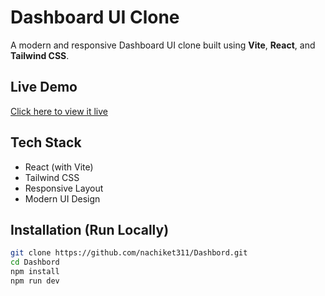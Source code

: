 # Dashboard UI Clone

A modern and responsive Dashboard UI clone built using **Vite**, **React**, and **Tailwind CSS**.

## Live Demo

[Click here to view it live](https://nacs-dashbord.netlify.app/) 

## Tech Stack

- React (with Vite)
- Tailwind CSS
- Responsive Layout
- Modern UI Design

## Installation (Run Locally)

```bash
git clone https://github.com/nachiket311/Dashbord.git
cd Dashbord
npm install
npm run dev
